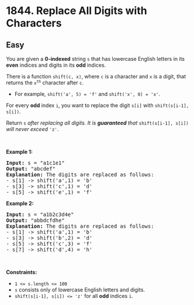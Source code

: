# 1844. Replace All Digits with Characters
## Easy
<p>You are given a <strong>0-indexed</strong> string <code>s</code> that has lowercase English letters in its <strong>even</strong> indices and digits in its <strong>odd</strong> indices.</p>

<p>There is a function <code>shift(c, x)</code>, where <code>c</code> is a character and <code>x</code> is a digit, that returns the <code>x<sup>th</sup></code> character after <code>c</code>.</p>

<ul>
	<li>For example, <code>shift('a', 5) = 'f'</code> and <code>shift('x', 0) = 'x'</code>.</li>
</ul>

<p>For every <strong>odd</strong>&nbsp;index <code>i</code>, you want to replace the digit <code>s[i]</code> with <code>shift(s[i-1], s[i])</code>.</p>

<p>Return <code>s</code><em> after replacing all digits. It is <strong>guaranteed</strong> that </em><code>shift(s[i-1], s[i])</code><em> will never exceed </em><code>'z'</code>.</p>

<p>&nbsp;</p>
<p><strong class="example">Example 1:</strong></p>

<pre><strong>Input:</strong> s = "a1c1e1"
<strong>Output:</strong> "abcdef"
<strong>Explanation: </strong>The digits are replaced as follows:
- s[1] -&gt; shift('a',1) = 'b'
- s[3] -&gt; shift('c',1) = 'd'
- s[5] -&gt; shift('e',1) = 'f'</pre>

<p><strong class="example">Example 2:</strong></p>

<pre><strong>Input:</strong> s = "a1b2c3d4e"
<strong>Output:</strong> "abbdcfdhe"
<strong>Explanation: </strong>The digits are replaced as follows:
- s[1] -&gt; shift('a',1) = 'b'
- s[3] -&gt; shift('b',2) = 'd'
- s[5] -&gt; shift('c',3) = 'f'
- s[7] -&gt; shift('d',4) = 'h'</pre>

<p>&nbsp;</p>
<p><strong>Constraints:</strong></p>

<ul>
	<li><code>1 &lt;= s.length &lt;= 100</code></li>
	<li><code>s</code> consists only of lowercase English letters and digits.</li>
	<li><code>shift(s[i-1], s[i]) &lt;= 'z'</code> for all <strong>odd</strong> indices <code>i</code>.</li>
</ul>
